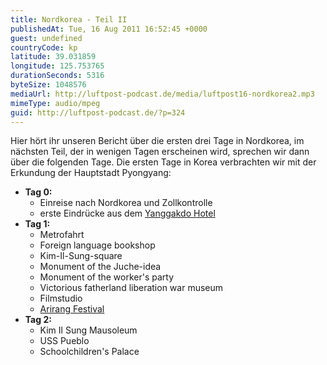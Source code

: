 ```yaml
---
title: Nordkorea - Teil II
publishedAt: Tue, 16 Aug 2011 16:52:45 +0000
guest: undefined
countryCode: kp
latitude: 39.031859
longitude: 125.753765
durationSeconds: 5316
byteSize: 1048576
mediaUrl: http://luftpost-podcast.de/media/luftpost16-nordkorea2.mp3
mimeType: audio/mpeg
guid: http://luftpost-podcast.de/?p=324
---
```


Hier hört ihr unseren Bericht über die ersten drei Tage in Nordkorea, im nächsten Teil, der in wenigen Tagen erscheinen wird, sprechen wir dann über die folgenden Tage. Die ersten Tage in Korea verbrachten wir mit der Erkundung der Hauptstadt Pyongyang: 
* **Tag 0:**  
   * Einreise nach Nordkorea und Zollkontrolle  
   * erste Eindrücke aus dem [Yanggakdo Hotel](http://en.wikipedia.org/wiki/Yanggakdo%5FHotel)
* **Tag 1:**  
   * Metrofahrt  
   * Foreign language bookshop  
   * Kim-Il-Sung-square  
   * Monument of the Juche-idea  
   * Monument of the worker's party  
   * Victorious fatherland liberation war museum  
   * Filmstudio  
   * [Arirang Festival](http://en.wikipedia.org/wiki/Arirang%5FFestival)
* **Tag 2:**  
   * Kim Il Sung Mausoleum  
   * USS Pueblo  
   * Schoolchildren's Palace
